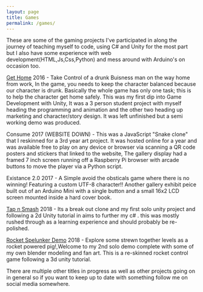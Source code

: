 ```yaml
---
layout: page
title: Games
permalink: /games/
---
```


These are some of the gaming projects I've participated in along the journey of teaching myself to code, using C# and Unity for the most part but I also have some experience with web development(HTML,Js,Css,Python) and mess around with Arduino's on occasion too.  
  

[itch.io]: https://sparetimedev.itch.io/

[Get Home][gh] 2016 - Take Control of a drunk Buisness man on the way home from work, In the game, you needs to keep the character balanced because our character is drunk. Basically the whole game has only one task; this is to help the character get home safely.
This was my first dip into Game Development with Unity, It was a 3 person student project with myself heading the programming and animation and the other two heading up marketing and character/story design. It was left unfinished but a semi working demo was produced.   
 
[gh]: https://get-home.itch.io/get-home


Consume 2017 (WEBSITE DOWN) - This was a JavaScript "Snake clone" that I reskinned for a 3rd year art project. It was hosted online for a year and was available free to play on any device or browser via scanning a QR code posters and stickers that linked to the website, The gallery display had a framed 7 inch screen running off a Raspberry Pi browser with arcade buttons to move the player via a Python script.      


Existance 2.0 2017 - A Simple avoid the obsticals game where there is no winning! Featuring a custom UTF-8 character!! Another gallery exhibit peice built out of an Arduino Mini with a single button and a small 16x2 LCD screen mounted inside a hard cover book.   


[Tap n Smash][tns] 2018 - Its a break out clone and my first solo unity project and following a 2d Unity tutorial in aims to further my c# . this was mostly rushed through as a learning experience and should probably be re-polished. 

[tns]: https://sparetimedev.itch.io/tap-n-smash


[Rocket Spelunker Demo][rsd] 2018 - Explore some strewn together levels as a rocket powered pig!,Welcome to my 2nd solo demo complete with some of my own blender modeling and fan art. This is a re-skinned rocket control game following a 3d unity tutorial. 

[rsd]: https://sparetimedev.itch.io/rocket-spelunker-demo


There are multiple other titles in progress as well as other projects going on in general so if you want to keep up to date with something follow me on social media somewhere.


